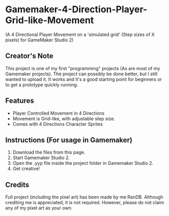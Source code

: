 # Gamemaker-4-Direction-Player-Grid-like-Movement

(A 4 Directional Player Movement on a 'simulated grid' (Step sizes of X pixels) for GameMaker Studio 2)

Creator's Note
---------
This project is one of my first "programming" projects (As are most of my Gamemaker projects). 
The project can possibly be done better, but I still wanted to upload it. It works and it's a good starting point 
for beginners or to get a prototype quickly running.

Features
----------
* Player Controlled Movement in 4 Directions
* Movement is Grid-like, with adjustable step size.
* Comes with 4 Directions Character Sprites

Instructions (For usage in Gamemaker)
----------
1. Download the files from this page.
2. Start Gamemaker Studio 2.
3. Open the .yyp file inside the project folder in Gamemaker Studio 2.
4. Get creative!

Credits
----------
Full project (including the pixel art) has been made by me RanDB.  Although crediting me is appreciated, it is not required. However, please do not claim any of my pixel art  as your own.
